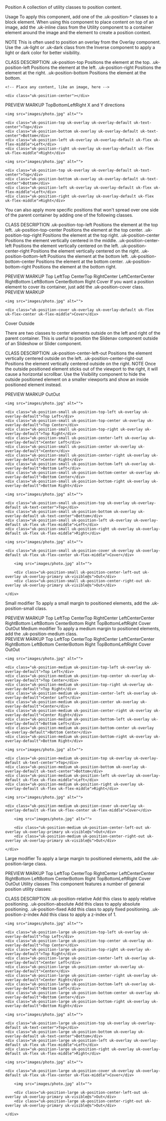 
Position
A collection of utility classes to position content.

Usage
To apply this component, add one of the .uk-position-* classes to a block element. When using this component to place content on top of an image, add the .uk-inline class from the Utility component to a container element around the image and the element to create a position context.

NOTE This is often used to position an overlay from the Overlay component. Use the .uk-light or .uk-dark class from the Inverse component to apply a light or dark color for better visibility.

CLASS	DESCRIPTION
.uk-position-top	Positions the element at the top.
.uk-position-left	Positions the element at the left.
.uk-position-right	Positions the element at the right.
.uk-position-bottom	Positions the element at the bottom.
<div class="uk-inline">

    <!-- Place any content, like an image, here -->

    <div class="uk-position-center"></div>

</div>
PREVIEW
MARKUP
TopBottomLeftRight
X and Y directions




<div class="uk-inline uk-margin">

    <img src="images/photo.jpg" alt="">

    <div class="uk-position-top uk-overlay uk-overlay-default uk-text-center">Top</div>
    <div class="uk-position-bottom uk-overlay uk-overlay-default uk-text-center">Bottom</div>
    <div class="uk-position-left uk-overlay uk-overlay-default uk-flex uk-flex-middle">Left</div>
    <div class="uk-position-right uk-overlay uk-overlay-default uk-flex uk-flex-middle">Right</div>

</div>




<div class="uk-inline uk-margin">

    <img src="images/photo.jpg" alt="">

    <div class="uk-position-top uk-overlay uk-overlay-default uk-text-center">Top</div>
    <div class="uk-position-bottom uk-overlay uk-overlay-default uk-text-center">Bottom</div>
    <div class="uk-position-left uk-overlay uk-overlay-default uk-flex uk-flex-middle">Left</div>
    <div class="uk-position-right uk-overlay uk-overlay-default uk-flex uk-flex-middle">Right</div>

</div>


You can also apply more specific positions that won't spread over one side of the parent container by adding one of the following classes.

CLASS	DESCRIPTION
.uk-position-top-left	Positions the element at the top left.
.uk-position-top-center	Positions the element at the top center.
.uk-position-top-right	Positions the element at the top right.
.uk-position-center	Positions the element vertically centered in the middle.
.uk-position-center-left	Positions the element vertically centered on the left.
.uk-position-center-right	Positions the element vertically centered on the right.
.uk-position-bottom-left	Positions the element at the bottom left.
.uk-position-bottom-center	Positions the element at the bottom center.
.uk-position-bottom-right	Positions the element at the bottom right.
<div class="uk-position-top-right"></div>
PREVIEW
MARKUP
Top LeftTop CenterTop RightCenter LeftCenterCenter RightBottom LeftBottom CenterBottom Right
Cover
If you want a position element to cover its container, just add the .uk-position-cover class.

<div class="uk-position-cover"></div>
PREVIEW
MARKUP


<div class="uk-inline">

    <img src="images/photo.jpg" alt="">

    <div class="uk-position-cover uk-overlay uk-overlay-default uk-flex uk-flex-center uk-flex-middle">Cover</div>

</div>



Cover
Outside


There are two classes to center elements outside on the left and right of the parent container. This is useful to position the Slidenav component outside of an Slideshow or Slider component.

CLASS	DESCRIPTION
.uk-position-center-left-out	Positions the element vertically centered outside on the left.
.uk-position-center-right-out	Positions the element vertically centered outside on the right.
NOTE Once the outside positioned element sticks out of the viewport to the right, it will cause a horizontal scrollbar. Use the Visibility component to hide the outside positioned element on a smaller viewports and show an inside positioned element instead.

<div class="uk-position-center-left-out"></div>
PREVIEW
MARKUP
OutOut


<div class="uk-inline uk-margin">

    <img src="images/photo.jpg" alt="">

    <div class="uk-position-small uk-position-top-left uk-overlay uk-overlay-default">Top Left</div>
    <div class="uk-position-small uk-position-top-center uk-overlay uk-overlay-default">Top Center</div>
    <div class="uk-position-small uk-position-top-right uk-overlay uk-overlay-default">Top Right</div>
    <div class="uk-position-small uk-position-center-left uk-overlay uk-overlay-default">Center Left</div>
    <div class="uk-position-small uk-position-center uk-overlay uk-overlay-default">Center</div>
    <div class="uk-position-small uk-position-center-right uk-overlay uk-overlay-default">Center Right</div>
    <div class="uk-position-small uk-position-bottom-left uk-overlay uk-overlay-default">Bottom Left</div>
    <div class="uk-position-small uk-position-bottom-center uk-overlay uk-overlay-default">Bottom Center</div>
    <div class="uk-position-small uk-position-bottom-right uk-overlay uk-overlay-default">Bottom Right</div>

</div>

<div class="uk-inline uk-margin">

    <img src="images/photo.jpg" alt="">

    <div class="uk-position-small uk-position-top uk-overlay uk-overlay-default uk-text-center">Top</div>
    <div class="uk-position-small uk-position-bottom uk-overlay uk-overlay-default uk-text-center">Bottom</div>
    <div class="uk-position-small uk-position-left uk-overlay uk-overlay-default uk-flex uk-flex-middle">Left</div>
    <div class="uk-position-small uk-position-right uk-overlay uk-overlay-default uk-flex uk-flex-middle">Right</div>

</div>

<div class="uk-inline uk-margin">

    <img src="images/photo.jpg" alt="">

    <div class="uk-position-small uk-position-cover uk-overlay uk-overlay-default uk-flex uk-flex-center uk-flex-middle">Cover</div>

</div>

<div class="uk-margin uk-text-center">
    <div class="uk-inline-block uk-width-large">

        <img src="images/photo.jpg" alt="">

        <div class="uk-position-small uk-position-center-left-out uk-overlay uk-overlay-primary uk-visible@s">Out</div>
        <div class="uk-position-small uk-position-center-right-out uk-overlay uk-overlay-primary uk-visible@s">Out</div>

    </div>
</div>



Small modifier
To apply a small margin to positioned elements, add the .uk-position-small class.

<div class="uk-position-small uk-position-center"></div>
PREVIEW
MARKUP
Top LeftTop CenterTop RightCenter LeftCenterCenter RightBottom LeftBottom CenterBottom Right TopBottomLeftRight Cover
OutOut
Medium modifier
To apply a medium margin to positioned elements, add the .uk-position-medium class.

<div class="uk-position-medium uk-position-center"></div>
PREVIEW
MARKUP
Top LeftTop CenterTop RightCenter LeftCenterCenter RightBottom LeftBottom CenterBottom Right TopBottomLeftRight Cover
OutOut



<div class="uk-inline uk-margin">

    <img src="images/photo.jpg" alt="">

    <div class="uk-position-medium uk-position-top-left uk-overlay uk-overlay-default">Top Left</div>
    <div class="uk-position-medium uk-position-top-center uk-overlay uk-overlay-default">Top Center</div>
    <div class="uk-position-medium uk-position-top-right uk-overlay uk-overlay-default">Top Right</div>
    <div class="uk-position-medium uk-position-center-left uk-overlay uk-overlay-default">Center Left</div>
    <div class="uk-position-medium uk-position-center uk-overlay uk-overlay-default">Center</div>
    <div class="uk-position-medium uk-position-center-right uk-overlay uk-overlay-default">Center Right</div>
    <div class="uk-position-medium uk-position-bottom-left uk-overlay uk-overlay-default">Bottom Left</div>
    <div class="uk-position-medium uk-position-bottom-center uk-overlay uk-overlay-default">Bottom Center</div>
    <div class="uk-position-medium uk-position-bottom-right uk-overlay uk-overlay-default">Bottom Right</div>

</div>

<div class="uk-inline uk-margin">

    <img src="images/photo.jpg" alt="">

    <div class="uk-position-medium uk-position-top uk-overlay uk-overlay-default uk-text-center">Top</div>
    <div class="uk-position-medium uk-position-bottom uk-overlay uk-overlay-default uk-text-center">Bottom</div>
    <div class="uk-position-medium uk-position-left uk-overlay uk-overlay-default uk-flex uk-flex-middle">Left</div>
    <div class="uk-position-medium uk-position-right uk-overlay uk-overlay-default uk-flex uk-flex-middle">Right</div>

</div>

<div class="uk-inline uk-margin">

    <img src="images/photo.jpg" alt="">

    <div class="uk-position-medium uk-position-cover uk-overlay uk-overlay-default uk-flex uk-flex-center uk-flex-middle">Cover</div>

</div>

<div class="uk-margin uk-text-center">
    <div class="uk-inline-block uk-width-large">

        <img src="images/photo.jpg" alt="">

        <div class="uk-position-medium uk-position-center-left-out uk-overlay uk-overlay-primary uk-visible@s">Out</div>
        <div class="uk-position-medium uk-position-center-right-out uk-overlay uk-overlay-primary uk-visible@s">Out</div>

    </div>
</div>



Large modifier
To apply a large margin to positioned elements, add the .uk-position-large class.

<div class="uk-position-large uk-position-center"></div>
PREVIEW
MARKUP
Top LeftTop CenterTop RightCenter LeftCenterCenter RightBottom LeftBottom CenterBottom Right TopBottomLeftRight Cover
OutOut
Utility classes
This component features a number of general position utility classes:

CLASS	DESCRIPTION
.uk-position-relative	Add this class to apply relative positioning.
.uk-position-absolute	Add this class to apply absolute positioning.
.uk-position-fixed	Add this class to apply fixed positioning.
.uk-position-z-index	Add this class to apply a z-index of 1.







<div class="uk-inline uk-margin">

    <img src="images/photo.jpg" alt="">

    <div class="uk-position-large uk-position-top-left uk-overlay uk-overlay-default">Top Left</div>
    <div class="uk-position-large uk-position-top-center uk-overlay uk-overlay-default">Top Center</div>
    <div class="uk-position-large uk-position-top-right uk-overlay uk-overlay-default">Top Right</div>
    <div class="uk-position-large uk-position-center-left uk-overlay uk-overlay-default">Center Left</div>
    <div class="uk-position-large uk-position-center uk-overlay uk-overlay-default">Center</div>
    <div class="uk-position-large uk-position-center-right uk-overlay uk-overlay-default">Center Right</div>
    <div class="uk-position-large uk-position-bottom-left uk-overlay uk-overlay-default">Bottom Left</div>
    <div class="uk-position-large uk-position-bottom-center uk-overlay uk-overlay-default">Bottom Center</div>
    <div class="uk-position-large uk-position-bottom-right uk-overlay uk-overlay-default">Bottom Right</div>

</div>

<div class="uk-inline uk-margin">

    <img src="images/photo.jpg" alt="">

    <div class="uk-position-large uk-position-top uk-overlay uk-overlay-default uk-text-center">Top</div>
    <div class="uk-position-large uk-position-bottom uk-overlay uk-overlay-default uk-text-center">Bottom</div>
    <div class="uk-position-large uk-position-left uk-overlay uk-overlay-default uk-flex uk-flex-middle">Left</div>
    <div class="uk-position-large uk-position-right uk-overlay uk-overlay-default uk-flex uk-flex-middle">Right</div>

</div>

<div class="uk-inline uk-margin">

    <img src="images/photo.jpg" alt="">

    <div class="uk-position-large uk-position-cover uk-overlay uk-overlay-default uk-flex uk-flex-center uk-flex-middle">Cover</div>

</div>

<div class="uk-margin uk-text-center">
    <div class="uk-inline-block uk-width-large">

        <img src="images/photo.jpg" alt="">

        <div class="uk-position-large uk-position-center-left-out uk-overlay uk-overlay-primary uk-visible@s">Out</div>
        <div class="uk-position-large uk-position-center-right-out uk-overlay uk-overlay-primary uk-visible@s">Out</div>

    </div>
</div>






